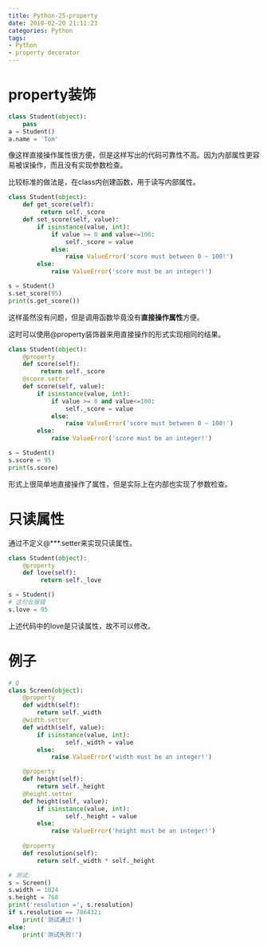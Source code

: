 ```yaml
---
title: Python-25-property
date: 2018-02-20 21:11:23
categories: Python
tags:
- Python
- property decorator
---
```


# property装饰

```python
class Student(object):
    pass
a = Student()
a.name = 'Tom'
```

像这样直接操作属性很方便，但是这样写出的代码可靠性不高。因为内部属性更容易被误操作，而且没有实现参数检查。

比较标准的做法是，在class内创建函数，用于读写内部属性。

```python
class Student(object):
    def get_score(self):
         return self._score
    def set_score(self, value):
        if isinstance(value, int):
            if value >= 0 and value<=100:
                self._score = value
            else:
                raise ValueError('score must between 0 ~ 100!')
        else:
            raise ValueError('score must be an integer!')

s = Student()
s.set_score(95)
print(s.get_score())
```

这样虽然没有问题，但是调用函数毕竟没有**直接操作属性**方便。

这时可以使用@property装饰器来用直接操作的形式实现相同的结果。

```python
class Student(object):
    @property
    def score(self):
         return self._score
    @score.setter
    def score(self, value):
        if isinstance(value, int):
            if value >= 0 and value<=100:
                self._score = value
            else:
                raise ValueError('score must between 0 ~ 100!')
        else:
            raise ValueError('score must be an integer!')

s = Student()
s.score = 95
print(s.score)
```

形式上很简单地直接操作了属性，但是实际上在内部也实现了参数检查。

# 只读属性

通过不定义@***.setter来实现只读属性。

```python
class Student(object):
    @property
    def love(self):
         return self._love

s = Student()
# 这句会报错
s.love = 95
```

上述代码中的love是只读属性，故不可以修改。

# 例子

```python
# Q
class Screen(object):
    @property
    def width(self):
        return self._width
    @width.setter
    def width(self, value):
        if isinstance(value, int):
                self._width = value
        else:
            raise ValueError('width must be an integer!')

    @property
    def height(self):
        return self._height
    @height.setter
    def height(self, value):
        if isinstance(value, int):
                self._height = value
        else:
            raise ValueError('height must be an integer!')
    
    @property
    def resolution(self):
        return self._width * self._height

# 测试:
s = Screen()
s.width = 1024
s.height = 768
print('resolution =', s.resolution)
if s.resolution == 786432:
    print('测试通过!')
else:
    print('测试失败!')
```

